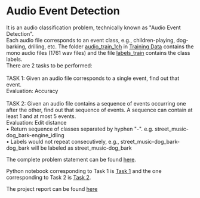 # Audio Event Detection
It is an audio classification problem, technically known as "Audio Event Detection".\
Each audio file corresponds to an event class, e.g., children-playing, dog-barking, drilling, etc. The folder [audio_train_1ch](https://github.com/shiv-goel/Audio-Event-Detection/tree/master/Training%20Data/audio_train_1ch) in [Training Data](https://github.com/shiv-goel/Audio-Event-Detection/tree/master/Training%20Data) contains the mono audio files (1761 wav files) and the file [labels_train](https://github.com/shiv-goel/Audio-Event-Detection/blob/master/Training%20Data/labels_train.csv) contains the class labels.\
There are 2 tasks to be performed:\
\
TASK 1: Given an audio file corresponds to a single event, find out that event.\
Evaluation: Accuracy\
\
TASK 2: Given an audio file contains a sequence of events occurring one after the other, find out that sequence of events. A sequence can contain at least 1 and at most 5 events.\
Evaluation: Edit distance\
    • Return sequence of classes separated by hyphen "-". 
        e.g. street_music-dog_bark-engine_idling \
    • Labels would not repeat consecutively, e.g., street_music-dog_bark-dog_bark will be labeled as street_music-dog_bark

The complete problem statement can be found [here](https://github.com/shiv-goel/Audio-Event-Detection/blob/master/README.docx).

Python notebook corresponding to Task 1 is [Task 1](https://github.com/shiv-goel/Audio-Event-Detection/blob/master/MLSP_Project_Final.ipynb) and the one corresponding to Task 2 is [Task 2](https://github.com/shiv-goel/Audio-Event-Detection/blob/master/MLSP_Project_Final(2).ipynb).

The project report can be found [here](https://github.com/shiv-goel/Audio-Event-Detection/blob/master/MLSP%20Course%20Project%20Report.docx)


